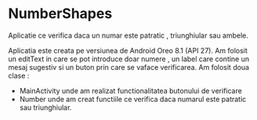 # NumberShapes

Aplicatie ce verifica daca un numar este patratic , triunghiular sau ambele.

Aplicatia este creata pe versiunea de Android Oreo 8.1 (API 27).
Am folosit un editText in care se pot introduce doar numere , un label care contine un mesaj sugestiv si un buton prin care se vaface verificarea.
Am folosit doua clase : 
- MainActivity unde am realizat functionalitatea butonului de verificare 
- Number unde am creat functiile ce verifica daca numarul este patratic sau triunghiular.
